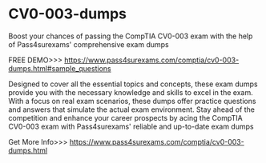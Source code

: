 # CV0-003-dumps
Boost your chances of passing the CompTIA CV0-003 exam with the help of Pass4surexams' comprehensive exam dumps

FREE DEMO>>> https://www.pass4surexams.com/comptia/cv0-003-dumps.html#sample_questions

Designed to cover all the essential topics and concepts, these exam dumps provide you with the necessary knowledge and skills to excel in the exam.
With a focus on real exam scenarios, these dumps offer practice questions and answers that simulate the actual exam environment. Stay ahead of the competition and enhance your career prospects by acing the CompTIA CV0-003 exam with Pass4surexams' reliable and up-to-date exam dumps

Get More Info>>> https://www.pass4surexams.com/comptia/cv0-003-dumps.html
